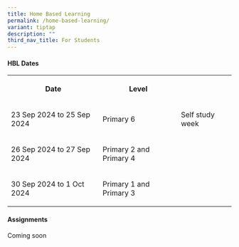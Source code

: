 ```yaml
---
title: Home Based Learning
permalink: /home-based-learning/
variant: tiptap
description: ""
third_nav_title: For Students
---
```

<h4>HBL Dates</h4>
<table style="minWidth: 75px">
<colgroup>
<col>
<col>
<col>
</colgroup>
<tbody>
<tr>
<th rowspan="1" colspan="1">
<p>Date</p>
</th>
<th rowspan="1" colspan="1">
<p>Level</p>
</th>
<th rowspan="1" colspan="1">
<p></p>
</th>
</tr>
<tr>
<td rowspan="1" colspan="1">
<p>23 Sep 2024 to 25 Sep 2024</p>
</td>
<td rowspan="1" colspan="1">
<p>Primary 6</p>
</td>
<td rowspan="1" colspan="1">
<p>Self study week</p>
</td>
</tr>
<tr>
<td rowspan="1" colspan="1">
<p>26 Sep 2024 to 27 Sep 2024</p>
</td>
<td rowspan="1" colspan="1">
<p>Primary 2 and Primary 4</p>
</td>
<td rowspan="1" colspan="1">
<p></p>
</td>
</tr>
<tr>
<td rowspan="1" colspan="1">
<p>30 Sep 2024 to 1 Oct 2024</p>
</td>
<td rowspan="1" colspan="1">
<p>Primary 1 and Primary 3</p>
</td>
<td rowspan="1" colspan="1">
<p></p>
</td>
</tr>
</tbody>
</table>
<p></p>
<h4>Assignments</h4>
<p>Coming soon</p>
<p></p>